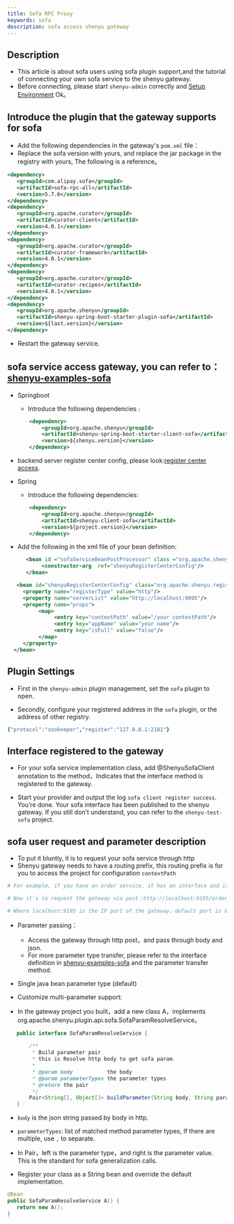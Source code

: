 ```yaml
---
title: Sofa RPC Proxy
keywords: sofa
description: sofa access shenyu gateway
---
```


## Description

* This article is about sofa users using sofa plugin support,and the tutorial of connecting your own sofa service to the shenyu gateway.
* Before connecting, please start `shenyu-admin` correctly and [Setup Environment](../soul-set-up) Ok。

## Introduce the plugin that the gateway supports for sofa

* Add the following dependencies in the gateway's `pom.xml` file：
* Replace the sofa version with yours, and replace the jar package in the registry with yours, The following is a reference。

 ```xml
<dependency>
    <groupId>com.alipay.sofa</groupId>
    <artifactId>sofa-rpc-all</artifactId>
    <version>5.7.6</version>
</dependency>
<dependency>
    <groupId>org.apache.curator</groupId>
    <artifactId>curator-client</artifactId>
    <version>4.0.1</version>
</dependency>
<dependency>
    <groupId>org.apache.curator</groupId>
    <artifactId>curator-framework</artifactId>
    <version>4.0.1</version>
</dependency>
<dependency>
    <groupId>org.apache.curator</groupId>
    <artifactId>curator-recipes</artifactId>
    <version>4.0.1</version>
</dependency>
<dependency>
    <groupId>org.apache.shenyu</groupId>
    <artifactId>shenyu-spring-boot-starter-plugin-sofa</artifactId>
    <version>${last.version}</version>
</dependency>
```

* Restart the gateway service.

## sofa service access gateway, you can refer to：[shenyu-examples-sofa](https://github.com/dromara/shenyu/tree/master/shenyu-examples/shenyu-examples-sofa)

* Springboot

    * Introduce the following dependencies :
 ```xml
        <dependency>
            <groupId>org.apache.shenyu</groupId>
            <artifactId>shenyu-spring-boot-starter-client-sofa</artifactId>
            <version>${shenyu.version}</version>
        </dependency>
 ```

  * backend server register center config, please look:[register center access](../register-center-access).

* Spring

   * Introduce the following dependencies:
 ```xml
        <dependency>
            <groupId>org.apache.shenyu</groupId>
            <artifactId>shenyu-client-sofa</artifactId>
            <version>${project.version}</version>
        </dependency>
   ```
   * Add the following in the xml file of your bean definition:
   
  ```xml
        <bean id ="sofaServiceBeanPostProcessor" class ="org.apache.shenyu.client.sofa.SofaServiceBeanPostProcessor">
             <constructor-arg  ref="shenyuRegisterCenterConfig"/>
        </bean>

     <bean id="shenyuRegisterCenterConfig" class="org.apache.shenyu.register.common.config.ShenyuRegisterCenterConfig">
       <property name="registerType" value="http"/>
       <property name="serverList" value="http://localhost:9095"/>
       <property name="props">
            <map>
                 <entry key="contextPath" value="/your contextPath"/>
                 <entry key="appName" value="your name"/>
                 <entry key="isFull" value="false"/>
            </map>
       </property>
    </bean>
   ```

## Plugin Settings

* First in the `shenyu-admin` plugin management, set the `sofa` plugin to open.

* Secondly, configure your registered address in the `sofa` plugin, or the address of other registry.

```yaml
{"protocol":"zookeeper","register":"127.0.0.1:2181"}
```

## Interface registered to the gateway

* For your sofa service implementation class, add @ShenyuSofaClient annotation to the method，Indicates that the interface method is registered to the gateway.

* Start your provider and output the log `sofa client register success`. You’re done. Your sofa interface has been published to the shenyu gateway. If you still don’t understand, you can refer to the `shenyu-test-sofa` project.

## sofa user request and parameter description

* To put it bluntly, it is to request your sofa service through http
* Shenyu gateway needs to have a routing prefix, this routing prefix is for you to access the project for configuration `contextPath`

```yaml
# For example, if you have an order service, it has an interface and its registration path /order/test/save

# Now it's to request the gateway via post：http://localhost:9195/order/test/save

# Where localhost:9195 is the IP port of the gateway，default port is 9195 ，/order is the contextPath of your sofa access gateway configuration
```

* Parameter passing：

   * Access the gateway through http post，and pass through body and json.
   * For more parameter type transfer, please refer to the interface definition in [shenyu-examples-sofa](https://github.com/dromara/shenyu/tree/master/shenyu-examples/shenyu-examples-sofa) and the parameter transfer method.

* Single java bean parameter type (default)
* Customize multi-parameter support:
* In the gateway project you built，add a new class A，implements org.apache.shenyu.plugin.api.sofa.SofaParamResolveService。

 ```java
    public interface SofaParamResolveService {
    
        /**
         * Build parameter pair.
         * this is Resolve http body to get sofa param.
         *
         * @param body           the body
         * @param parameterTypes the parameter types
         * @return the pair
         */
        Pair<String[], Object[]> buildParameter(String body, String parameterTypes);
    }
  ```

  * `body` is the json string passed by body in http. 

  * `parameterTypes`: list of matched method parameter types, If there are multiple, use `,` to separate.

  * In Pair，left is the parameter type，and right is the parameter value. This is the standard for sofa generalization calls.

  * Register your class as a String bean and override the default implementation.

 ```java
@Bean
public SofaParamResolveService A() {
    return new A();
}
```
